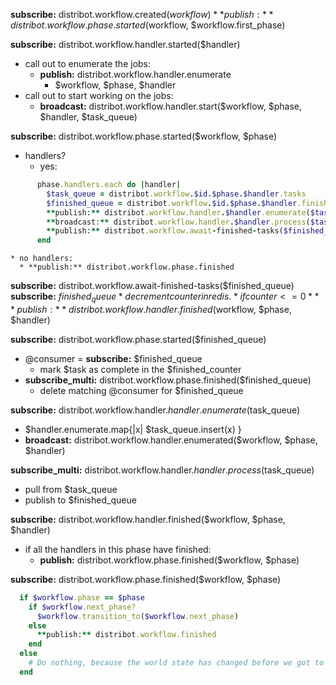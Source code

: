 

**subscribe:** distribot.workflow.created($workflow)
  **publish:** distribot.workflow.phase.started($workflow, $workflow.first_phase)

**subscribe:** distribot.workflow.handler.started($handler)
  * call out to enumerate the jobs:
    * **publish:** distribot.workflow.handler.enumerate
      * $workflow, $phase, $handler
  * call out to start working on the jobs:
    * **broadcast:** distribot.workflow.handler.start($workflow, $phase, $handler, $task_queue)


**subscribe:** distribot.workflow.phase.started($workflow, $phase)
  * handlers?
    * yes:
```ruby
      phase.handlers.each do |handler|
        $task_queue = distribot.workflow.$id.$phase.$handler.tasks
        $finished_queue = distribot.workflow.$id.$phase.$handler.finished
        **publish:** distribot.workflow.handler.$handler.enumerate($task_queue)
        **broadcast:** distribot.workflow.handler.$handler.process($task_queue, $finished_queue)
        **publish:** distribot.workflow.await-finished-tasks($finished_queue)
      end
```
    * no handlers:
      * **publish:** distribot.workflow.phase.finished

**subscribe:** distribot.workflow.await-finished-tasks($finished_queue)
  **subscribe:** $finished_queue
    * decrement counter in redis.
    * if counter <= 0
      * **publish:** distribot.workflow.handler.finished($workflow, $phase, $handler)

**subscribe:** distribot.workflow.phase.started($finished_queue)
  * @consumer = **subscribe:** $finished_queue
    * mark $task as complete in the $finished_counter
  * **subscribe_multi:** distribot.workflow.phase.finished($finished_queue)
    * delete matching @consumer for $finished_queue

**subscribe:** distribot.workflow.handler.$handler.enumerate($task_queue)
  * $handler.enumerate.map{|x| $task_queue.insert(x) }
  * **broadcast:** distribot.workflow.handler.enumerated($workflow, $phase, $handler)

**subscribe_multi:** distribot.workflow.handler.$handler.process($task_queue)
  * pull from $task_queue
  * publish to $finished_queue

**subscribe:** distribot.workflow.handler.finished($workflow, $phase, $handler)
  * if all the handlers in this phase have finished:
    * **publish:** distribot.workflow.phase.finished($workflow, $phase)

**subscribe:** distribot.workflow.phase.finished($workflow, $phase)
```ruby
  if $workflow.phase == $phase
    if $workflow.next_phase?
      $workflow.transition_to($workflow.next_phase)
    else
      **publish:** distribot.workflow.finished
    end
  else
    # Do nothing, because the world state has changed before we got to process this message.
  end
```
